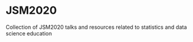 # JSM2020
Collection of JSM2020 talks and resources related to statistics and data science education
